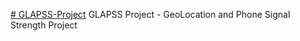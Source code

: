 <a href="http://glapss-project.justforyou.com.pl/#"># GLAPSS-Project</a>
GLAPSS Project - GeoLocation and Phone Signal Strength Project

